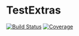 # TestExtras

[![Build Status](https://github.com/Jutho/TestExtras.jl/workflows/CI/badge.svg)](https://github.com/Jutho/TestExtras.jl/actions)
[![Coverage](https://codecov.io/gh/Jutho/TestExtras.jl/branch/master/graph/badge.svg)](https://codecov.io/gh/Jutho/TestExtras.jl)
